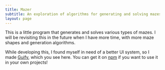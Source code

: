 ```yaml
---
title: Mazer
subtitle: An exploration of algorithms for generating and solving mazes
layout: page
---
```


<!--
                                       <\              _
                                        \\          _/{
                                 _       \\       _-   -_
                               /{        / `\   _-     - -_
                             _~  =      ( @  \ -        -  -_
                           _- -   ~-_   \( =\ \           -  -_
                         _~  -       ~_ | 1 :\ \      _-~-_ -  -_
                       _-   -          ~  |V: \ \  _-~     ~-_-  -_
                    _-~   -            /  | :  \ \            ~-_- -_
                 _-~    -   _.._      {   | : _-``               ~- _-_
              _-~   -__..--~    ~-_  {   : \:}
            =~__.--~~              ~-_\  :  /
                                       \ : /__
                                       /`Y'--\\
                                     <+       \\
                                      \\      WWW
-->            
        
<!-- Get latest version of Guify off of NPM -->
<script src="https://unpkg.com/guify"></script>

<div id="mazer-container" class="project-container"></div>

This is a little program that generates and solves various types
of mazes. I will be revisiting this in the future when I have more 
time, with more maze shapes and generation algorithms.

While developing this, I found myself in need of a better UI
system, so I made <a href="https://github.com/colejd/guify">Guify</a>, which you see here. 
You can get it on <a href="https://www.npmjs.com/package/guify">npm</a>
if you want to use it in your own projects!

<script src="mazer.min.js"></script>
